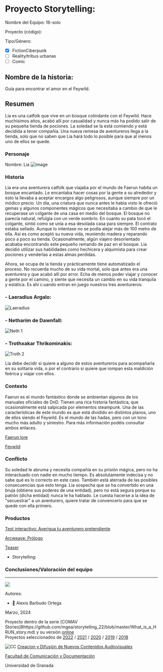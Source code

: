 

# Proyecto Storytelling: 

Nombre del Equipo: 16-solo

Proyecto (código): 

Tipo/Género:  
- [x] FictionCiberpunk  
- [ ] Reality/tribus urbanas  
- [ ] Comic

## Nombre de la historia: 
Guía para encontrar el amor en el Feywild. 
 
## Resumen
Lia es una catfolk que vive en un bosque colindante con el Feywild. Hace muchísimos años, acabó allí por casualidad y nunca más ha podido salir de su pequeña tienda de pociones. La soledad se la está comiendo y está decidida a tener compañía. Una nueva remesa de aventureros llega a la tienda, solo que no saben que Lia hará todo lo posible para que al menos uno de ellos se quede. 


### Personaje

Nombre: Lia
![image](https://github.com/angerygremlin/storytelling/blob/Gu%C3%ADa-para-encontrar-el-amor-en-el-Feywild/Ficha%20de%20personaje.JPG)

### Historia
Lia era una aventurera catfolk que viajaba por el mundo de Faerun  habita un bosque encantado. Le encantaba hacer cosas por la gente a su alrededor y esto la llevaba a aceptar encargos algo peligrosos, aunque siempre por un módico precio. Un día, una criatura que nunca antes le había visto le ofreció gemas y algunos componentes mágicos que necesitaba a cambio de que le recuperase un colgante de una casa en medio del bosque. El bosque no parecía natural, refulgía con un verde sombrío. En cuanto su pata tocó el colgante, sintió como se unía a esa desolada casa para siempre. El contrato estaba sellado. Aunque lo intentase no se podía alejar más de 100 metro de ella. Así es como aceptó su nueva vida, reuniendo madera  y reparando poco a poco su tienda. Ocasionalmente, algún viajero desorientado acababa encontrando este pequeño remando de paz en el bosque. Lia decidió utilizar sus habilidades como hechicera y alquimista para crear pociones y venderlas a estas almas perdidas. 

Ahora, se ocupa de la tienda y prácticamente tiene automatizado el proceso. No recuerda mucho de su vida mortal, solo que antes era una aventurera y que acabó allí por error. Echa de menos poder viajar y conocer a gente por el camino, y siente que necesita un cambio en su vida tranquila y estática. Es ahí c:uando entran en juego nuestros tres aventureros: 

### - Laeradius Argalo: 

![Laeradius](https://github.com/angerygremlin/storytelling/assets/163474739/e6847ad6-34d0-448c-8159-8f2c81a301e0)

### - Netharim de Dawnfall: 

![Neth 1](https://github.com/angerygremlin/storytelling/assets/163474739/4fc4450d-5a83-4053-90ce-a4fdebe3a8c2)


### - Trothxakar Thrikominakis:

![Troth 2](https://github.com/angerygremlin/storytelling/assets/163474739/3b4d4dfe-d214-4c51-9a89-a562d67fd983)

Lia debe decidir si quiere a alguno de estos aventureros para acompañarla en su solitaria vida, o por el contrario si quiere que rompan esta maldición feérica y viajar con ellos. 

### Contexto
Faerun es el mundo fantástico donde se ambientan algunos de los manuales oficiales de DnD. Tienen una rica historia fantástica, que ocasionalmente está salpicada por elementos steampunk. Una de las características de este mundo es que está dividido en distintos planos, uno de ellos siendo el Feywild. Es el mundo de las hadas, pero con un tono mucho más adulto y siniestro. Para más información podéis consultar ambos enlaces. 

[Faerun lore](https://reinosolvidados.fandom.com/wiki/Faer%C3%BBn)

[Feywild](https://forgottenrealms.fandom.com/wiki/Feywild)

### Conflicto 
Su soledad le abruma y necesita compañía en su prisión mágica, pero no ha interactuado con nadie en mucho tiempo. Es absolutamente indecisa y no sabe qué es lo correcto en este caso. También está aterrada de las posibles consecuencias que esto tenga. Lia sospecha que se ha convertido en una bruja (obtiene sus poderes de una entidad), pero no está segura porque su patrón (dicha entidad) nunca le ha hablado. Le cuesta hacerse a la idea de "secuestrar" a un aventurero, quiere tratar de convencerlo para que se quede con ella primero. 


### Productos

[Test interactivo: Averigua tu aventurero pretendiente](https://h5p.org/node/1478551)

[Arcweave: Prólogo](https://arcweave.com/app/project/wME5JLK6oG)

[Teaser](https://cloud.protopie.io/p/fb8df8796ab6b786c361634d)


- Storytelling: 




### Conclusiones/Valoración del equipo

------
![](https://upload.wikimedia.org/wikipedia/commons/thumb/6/62/CC-BY-SA-Andere_Wikis_%28v%29.svg/200px-CC-BY-SA-Andere_Wikis_%28v%29.svg.png)


Autores:  
<!---
Incluir lista de personas del grupo 
Se puede añadir enlace a página personal de github o lo que se quiera...(optativo)
-->

- :man: Alexis Barbudo Ortega


<!---
Lista completa de emojis de markDown - https://gist.github.com/rxaviers/7360908) 
-->



Marzo, 2024

Proyecto dentro de la serie [COMAV Stories]8https://github.com/mgea/storytelling_22/blob/master/What_is_a_HRUN_story.md) y su versión [online](https://utopolis.ugr.es/media/HRUN/)  
Proyectos seleccionados de [2022](https://github.com/mgea/storytelling/blob/master/2022/readme.md) / [2021](https://github.com/mgea/storytelling/blob/master/2021/readme.md) / [2020](https://github.com/mgea/storytelling/blob/master/2020/readme.md)  / 
[2019](https://github.com/mgea/storytelling/blob/master/2019/readme.md) / [2018](https://github.com/mgea/storytelling/blob/master/2018/readme.md) 

![CC](https://mirrors.creativecommons.org/presskit/buttons/88x31/png/by-nc-sa.png) [Creacion y Difusión de Nuevos Contenidos Audiovisuales](http://utopolis.ugr.es/medialab)

[Facultad de Comunicación y Documentación](http://fcd.ugr.es)

Universidad de Granada
